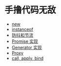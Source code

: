 手撸代码无敌
===

- [new](./new.md)
- [instanceof](./instanceof.md)
- [防抖和节流](./防抖和节流.md)
- [Promise 实现](./Promise实现.md)
- [Generator 实现](./Generator实现.md)
- [Proxy](./Proxy.md)
- [call, apply, bind](./call-apply-bind.md)